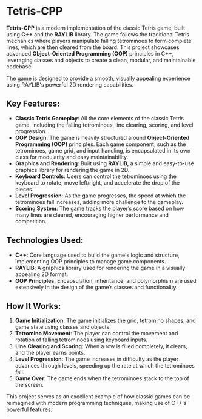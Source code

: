 # Tetris-CPP

**Tetris-CPP** is a modern implementation of the classic Tetris game, built using **C++** and the **RAYLIB** library. The game follows the traditional Tetris mechanics where players manipulate falling tetrominoes to form complete lines, which are then cleared from the board. This project showcases advanced **Object-Oriented Programming (OOP)** principles in C++, leveraging classes and objects to create a clean, modular, and maintainable codebase. 

The game is designed to provide a smooth, visually appealing experience using RAYLIB's powerful 2D rendering capabilities.

## Key Features:
- **Classic Tetris Gameplay**: All the core elements of the classic Tetris game, including the falling tetrominoes, line clearing, scoring, and level progression.
- **OOP Design**: The game is heavily structured around **Object-Oriented Programming (OOP)** principles. Each game component, such as the tetrominoes, game grid, and input handling, is encapsulated in its own class for modularity and easy maintainability.
- **Graphics and Rendering**: Built using **RAYLIB**, a simple and easy-to-use graphics library for rendering the game in 2D.
- **Keyboard Controls**: Users can control the tetrominoes using the keyboard to rotate, move left/right, and accelerate the drop of the pieces.
- **Level Progression**: As the game progresses, the speed at which the tetrominoes fall increases, adding more challenge to the gameplay.
- **Scoring System**: The game tracks the player’s score based on how many lines are cleared, encouraging higher performance and competition.
  
## Technologies Used:
- **C++**: Core language used to build the game's logic and structure, implementing OOP principles to manage game components.
- **RAYLIB**: A graphics library used for rendering the game in a visually appealing 2D format.
- **OOP Principles**: Encapsulation, inheritance, and polymorphism are used extensively in the design of the game’s classes and functionality.

## How It Works:
1. **Game Initialization**: The game initializes the grid, tetromino shapes, and game state using classes and objects.
2. **Tetromino Movement**: The player can control the movement and rotation of falling tetrominoes using keyboard inputs.
3. **Line Clearing and Scoring**: When a row is filled completely, it clears, and the player earns points.
4. **Level Progression**: The game increases in difficulty as the player advances through levels, speeding up the rate at which the tetrominoes fall.
5. **Game Over**: The game ends when the tetrominoes stack to the top of the screen.

This project serves as an excellent example of how classic games can be reimagined with modern programming techniques, making use of C++'s powerful features.
